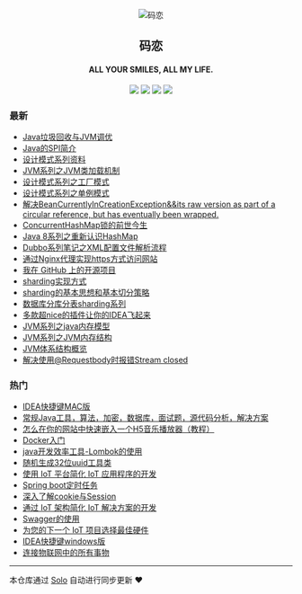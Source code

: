 <p align="center"><img alt="码恋" src="https://img.hacpai.com/file/2019/05/icon-3374e543.png"></p><h2 align="center">
码恋
</h2>

<h4 align="center">ALL YOUR SMILES, ALL MY LIFE.</h4>
<p align="center"><a title="码恋" target="_blank" href="https://github.com/wangning1018/solo-blog"><img src="https://img.shields.io/github/last-commit/wangning1018/solo-blog.svg?style=flat-square&color=FF9900"></a>
<a title="GitHub repo size in bytes" target="_blank" href="https://github.com/wangning1018/solo-blog"><img src="https://img.shields.io/github/repo-size/wangning1018/solo-blog.svg?style=flat-square"></a>
<a title="Solo Version" target="_blank" href="https://github.com/b3log/solo/releases"><img src="https://img.shields.io/badge/solo-3.6.5-f1e05a.svg?style=flat-square&color=blueviolet"></a>
<a title="Hits" target="_blank" href="https://github.com/b3log/hits"><img src="https://hits.b3log.org/wangning1018/solo-blog.svg"></a></p>

### 最新

* [Java垃圾回收与JVM调优](https://aysaml.com/articles/2019/10/19/1571482787072.html)
* [Java的SPI简介](https://aysaml.com/articles/2019/10/18/1571392382274.html)
* [设计模式系列资料](https://aysaml.com/articles/2019/10/17/1571296056181.html)
* [JVM系列之JVM类加载机制](https://aysaml.com/articles/2019/10/15/1571141911966.html)
* [设计模式系列之工厂模式](https://aysaml.com/articles/2019/10/14/1571053845203.html)
* [设计模式系列之单例模式](https://aysaml.com/articles/2019/10/14/1571040307396.html)
* [解决BeanCurrentlyInCreationException&&its raw version as part of a circular reference, but has eventually been wrapped.](https://aysaml.com/articles/2019/10/12/1570874240846.html)
* [ConcurrentHashMap锁的前世今生](https://aysaml.com/articles/2019/10/08/1570531723657.html)
* [Java 8系列之重新认识HashMap](https://aysaml.com/articles/2019/10/08/1570516580009.html)
* [Dubbo系列笔记之XML配置文件解析流程](https://aysaml.com/articles/2019/09/18/1568797105593.html)
* [通过Nginx代理实现https方式访问网站](https://aysaml.com/articles/2019/09/18/1568791365834.html)
* [我在 GitHub 上的开源项目](https://aysaml.com/my-github-repos)
* [sharding实现方式](https://aysaml.com/articles/2019/08/23/1566531987673.html)
* [sharding的基本思想和基本切分策略](https://aysaml.com/articles/2019/08/22/1566464095700.html)
* [数据库分库分表sharding系列](https://aysaml.com/articles/2019/08/19/1566210000036.html)
* [多款超nice的插件让你的IDEA飞起来](https://aysaml.com/articles/2019/08/19/1566208316096.html)
* [JVM系列之java内存模型](https://aysaml.com/articles/2019/06/05/1559715975334.html)
* [JVM系列之JVM内存结构](https://aysaml.com/articles/2019/05/29/1559110466401.html)
* [JVM体系结构概览](https://aysaml.com/articles/2019/05/28/1559035515379.html)
* [解决使用@Requestbody时报错Stream closed](https://aysaml.com/articles/2019/05/15/1557888345020.html)

### 热门

* [IDEA快捷键MAC版](https://aysaml.com/articles/2019/04/30/1556626216310.html)
* [常规Java工具，算法，加密，数据库，面试题，源代码分析，解决方案](https://aysaml.com/articles/2019/04/30/1556624894280.html)
* [怎么在你的网站中快速嵌入一个H5音乐播放器（教程）](https://aysaml.com/articles/2019/05/09/1557393001564.html)
* [Docker入门](https://aysaml.com/articles/2019/05/05/1557047898603.html)
* [java开发效率工具-Lombok的使用](https://aysaml.com/articles/2019/05/05/1557055419936.html)
* [随机生成32位uuid工具类](https://aysaml.com/articles/2019/05/05/1557041792956.html)
* [使用 IoT 平台简化 IoT 应用程序的开发](https://aysaml.com/articles/2019/04/30/1556619696349.html)
* [Spring boot定时任务](https://aysaml.com/articles/2019/05/05/1557030350612.html)
* [深入了解cookie与Session](https://aysaml.com/articles/2019/05/06/1557111034305.html)
* [通过 IoT 架构简化 IoT 解决方案的开发](https://aysaml.com/articles/2019/04/30/1556611948221.html)
* [Swagger的使用](https://aysaml.com/articles/2019/05/05/1557027691074.html)
* [为您的下一个 IoT 项目选择最佳硬件](https://aysaml.com/articles/2019/04/30/1556616771775.html)
* [IDEA快捷键windows版](https://aysaml.com/articles/2019/04/30/1556625807902.html)
* [连接物联网中的所有事物](https://aysaml.com/articles/2019/04/30/1556616509606.html)



---

本仓库通过 [Solo](https://github.com/b3log/solo) 自动进行同步更新 ❤️ 